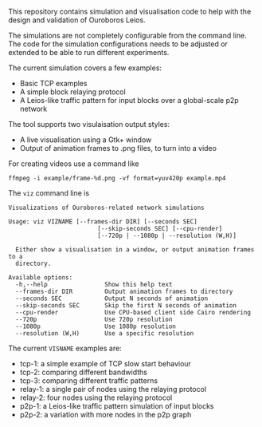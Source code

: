 This repository contains simulation and visualisation code to help with
the design and validation of Ouroboros Leios.

The simulations are not completely configurable from the command line.
The code for the simulation configurations needs to be adjusted or
extended to be able to run different experiments.

The current simulation covers a few examples:

- Basic TCP examples
- A simple block relaying protocol
- A Leios-like traffic pattern for input blocks over a global-scale p2p network

The tool supports two visulaisation output styles:

- A live visualisation using a Gtk+ window
- Output of animation frames to .png files, to turn into a video

For creating videos use a command like

```
ffmpeg -i example/frame-%d.png -vf format=yuv420p example.mp4
```

The `viz` command line is

```
Visualizations of Ouroboros-related network simulations

Usage: viz VIZNAME [--frames-dir DIR] [--seconds SEC]
                         [--skip-seconds SEC] [--cpu-render]
                         [--720p | --1080p | --resolution (W,H)]

  Either show a visualisation in a window, or output animation frames to a
  directory.

Available options:
  -h,--help                Show this help text
  --frames-dir DIR         Output animation frames to directory
  --seconds SEC            Output N seconds of animation
  --skip-seconds SEC       Skip the first N seconds of animation
  --cpu-render             Use CPU-based client side Cairo rendering
  --720p                   Use 720p resolution
  --1080p                  Use 1080p resolution
  --resolution (W,H)       Use a specific resolution
```

The current `VISNAME` examples are:

- tcp-1: a simple example of TCP slow start behaviour
- tcp-2: comparing different bandwidths
- tcp-3: comparing different traffic patterns
- relay-1: a single pair of nodes using the relaying protocol
- relay-2: four nodes using the relaying protocol
- p2p-1: a Leios-like traffic pattern simulation of input blocks
- p2p-2: a variation with more nodes in the p2p graph
